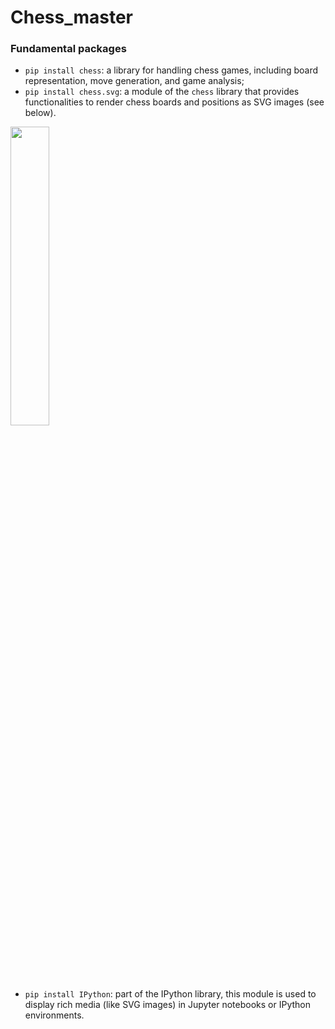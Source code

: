 # Chess_master
### Fundamental packages
- `pip install chess`: a library for handling chess games, including board representation, move generation, and game analysis;
- `pip install chess.svg`: a module of the `chess` library that provides functionalities to render chess boards and positions as SVG images (see below).

<img src="https://github.com/user-attachments/assets/77f3a2f4-6818-4216-aebb-cd3d9f3460e7" width="35%">

- `pip install IPython`: part of the IPython library, this module is used to display rich media (like SVG images) in Jupyter notebooks or IPython environments.
